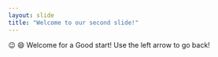 ```yaml
---
layout: slide
title: "Welcome to our second slide!"
---
```

😉 :smile: Welcome for a Good start!
Use the left arrow to go back!
